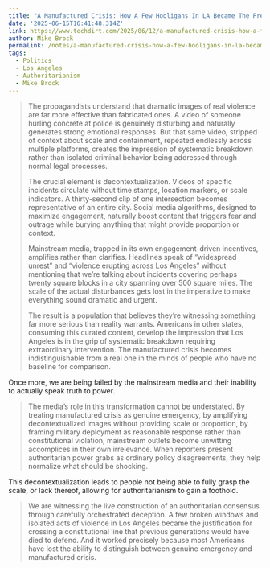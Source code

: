 ```yaml
---
title: "A Manufactured Crisis: How A Few Hooligans In LA Became The Pretext For Military Rule"
date: '2025-06-15T16:41:48.314Z'
link: https://www.techdirt.com/2025/06/12/a-manufactured-crisis-how-a-few-hooligans-in-la-became-the-pretext-for-military-rule/
author: Mike Brock
permalink: /notes/a-manufactured-crisis-how-a-few-hooligans-in-la-became-the-pretext-for-military-rule/index.html
tags:
  - Politics
  - Los Angeles
  - Authoritarianism
  - Mike Brock
---
```

> The propagandists understand that dramatic images of real violence are far more effective than fabricated ones. A video of someone hurling concrete at police is genuinely disturbing and naturally generates strong emotional responses. But that same video, stripped of context about scale and containment, repeated endlessly across multiple platforms, creates the impression of systematic breakdown rather than isolated criminal behavior being addressed through normal legal processes.
> 
> The crucial element is decontextualization. Videos of specific incidents circulate without time stamps, location markers, or scale indicators. A thirty-second clip of one intersection becomes representative of an entire city. Social media algorithms, designed to maximize engagement, naturally boost content that triggers fear and outrage while burying anything that might provide proportion or context.
> 
> Mainstream media, trapped in its own engagement-driven incentives, amplifies rather than clarifies. Headlines speak of “widespread unrest” and “violence erupting across Los Angeles” without mentioning that we’re talking about incidents covering perhaps twenty square blocks in a city spanning over 500 square miles. The scale of the actual disturbances gets lost in the imperative to make everything sound dramatic and urgent.
> 
> The result is a population that believes they’re witnessing something far more serious than reality warrants. Americans in other states, consuming this curated content, develop the impression that Los Angeles is in the grip of systematic breakdown requiring extraordinary intervention. The manufactured crisis becomes indistinguishable from a real one in the minds of people who have no baseline for comparison.

Once more, we are being failed by the mainstream media and their inability to actually speak truth to power.

> The media’s role in this transformation cannot be understated. By treating manufactured crisis as genuine emergency, by amplifying decontextualized images without providing scale or proportion, by framing military deployment as reasonable response rather than constitutional violation, mainstream outlets become unwitting accomplices in their own irrelevance. When reporters present authoritarian power grabs as ordinary policy disagreements, they help normalize what should be shocking.

This decontextualization leads to people not being able to fully grasp the scale, or lack thereof, allowing for authoritarianism to gain a foothold.

> We are witnessing the live construction of an authoritarian consensus through carefully orchestrated deception. A few broken windows and isolated acts of violence in Los Angeles became the justification for crossing a constitutional line that previous generations would have died to defend. And it worked precisely because most Americans have lost the ability to distinguish between genuine emergency and manufactured crisis.